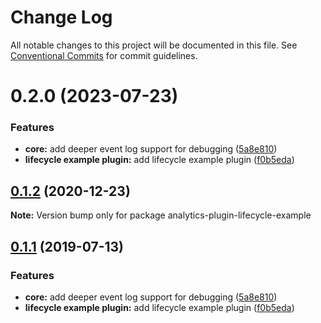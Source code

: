 # Change Log

All notable changes to this project will be documented in this file.
See [Conventional Commits](https://conventionalcommits.org) for commit guidelines.

# 0.2.0 (2023-07-23)


### Features

* **core:** add deeper event log support for debugging ([5a8e810](https://github.com/DavidWells/analytics/commit/5a8e81093f8ba4a514bdad247221ae0e644075d3))
* **lifecycle example plugin:** add lifecycle example plugin ([f0b5eda](https://github.com/DavidWells/analytics/commit/f0b5edae97b6d69c80942161380e0f382051d772))





## [0.1.2](https://github.com/DavidWells/analytics/compare/analytics-plugin-lifecycle-example@0.1.1...analytics-plugin-lifecycle-example@0.1.2) (2020-12-23)

**Note:** Version bump only for package analytics-plugin-lifecycle-example





## [0.1.1](https://github.com/DavidWells/analytics/compare/analytics-plugin-lifecycle-example@0.1.1...analytics-plugin-lifecycle-example@0.1.1) (2019-07-13)


### Features

* **core:** add deeper event log support for debugging ([5a8e810](https://github.com/DavidWells/analytics/commit/5a8e810))
* **lifecycle example plugin:** add lifecycle example plugin ([f0b5eda](https://github.com/DavidWells/analytics/commit/f0b5eda))
